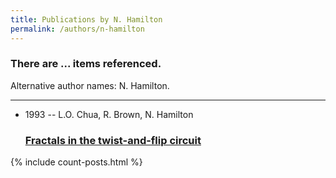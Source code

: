 ```yaml
---
title: Publications by N. Hamilton
permalink: /authors/n-hamilton
---
```


<h3 id="number-posts">There are ... items referenced.</h3>
<p id='info-authors'>Alternative author names: N. Hamilton.</p>
<hr />
<ul class="post-list">
<li><span class='post-meta'>1993 -- L.O. Chua, R. Brown, N. Hamilton</span><h3><a class='post-link' href="{{ site.baseurl }}/fractals-in-the-twist-and-flip-circuit">Fractals in the twist-and-flip circuit</a></h3></li>

</ul>
{% include count-posts.html %}
